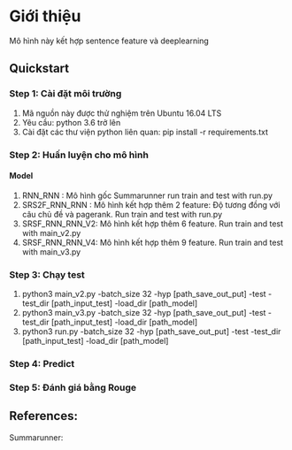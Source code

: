 # Giới thiệu

Mô hình này kết hợp sentence feature và deeplearning

## Quickstart

### Step 1: Cài đặt môi trường

1. Mã nguồn này được thử nghiệm trên Ubuntu 16.04 LTS
2. Yêu cầu: python 3.6 trở lên
3. Cài đặt các thư viện python liên quan: pip install -r requirements.txt


### Step 2: Huấn luyện cho mô hình
#### Model
1. RNN_RNN : Mô hình gốc Summarunner run train and test with run.py
2. SRS2F_RNN_RNN : Mô hình kết hợp thêm 2 feature: Độ tương đồng với câu chủ đề và pagerank. Run train and test with run.py
3. SRSF_RNN_RNN_V2: Mô hình kết hợp thêm 6 feature. Run train and test with main_v2.py
4.  SRSF_RNN_RNN_V4: Mô hình kết hợp thêm 9 feature. Run train and test with main_v3.py

### Step 3: Chạy test
1. python3 main_v2.py -batch_size 32 -hyp [path_save_out_put] -test -test_dir [path_input_test] -load_dir [path_model]
2. python3 main_v3.py -batch_size 32 -hyp [path_save_out_put] -test -test_dir [path_input_test] -load_dir [path_model]
3. python3 run.py -batch_size 32 -hyp [path_save_out_put] -test -test_dir [path_input_test] -load_dir [path_model]

### Step 4: Predict

### Step 5: Đánh giá bằng Rouge


## References:
Summarunner: 
